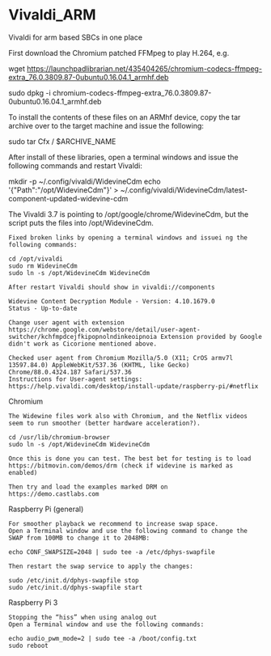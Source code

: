 # Vivaldi_ARM
Vivaldi for arm based SBCs in one place


First download the Chromium patched FFMpeg to play H.264, e.g.

  wget https://launchpadlibrarian.net/435404265/chromium-codecs-ffmpeg-extra_76.0.3809.87-0ubuntu0.16.04.1_armhf.deb
  
  sudo dpkg -i chromium-codecs-ffmpeg-extra_76.0.3809.87-0ubuntu0.16.04.1_armhf.deb

To install the contents of these files on an ARMhf device, copy the tar archive over to the target machine and issue the following:

  sudo tar Cfx / $ARCHIVE_NAME

After install of these libraries, open a terminal windows and issue the following commands and restart Vivaldi:

  mkdir -p ~/.config/vivaldi/WidevineCdm
  echo '{"Path":"/opt/WidevineCdm"}' > ~/.config/vivaldi/WidevineCdm/latest-component-updated-widevine-cdm

The Vivaldi 3.7 is pointing to /opt/google/chrome/WidevineCdm, but the script puts the files into /opt/WidevineCdm.

    Fixed broken links by opening a terminal windows and issuei ng the following commands: 

    cd /opt/vivaldi
    sudo rm WidevineCdm
    sudo ln -s /opt/WidevineCdm WidevineCdm

    After restart Vivaldi should show in vivaldi://components

    Widevine Content Decryption Module - Version: 4.10.1679.0
    Status - Up-to-date

    Change user agent with extension https://chrome.google.com/webstore/detail/user-agent-switcher/kchfmpdcejfkipopnolndinkeoipnoia Extension provided by Google didn't work as Cicorione mentioned above.

    Checked user agent from Chromium Mozilla/5.0 (X11; CrOS armv7l 13597.84.0) AppleWebKit/537.36 (KHTML, like Gecko) Chrome/88.0.4324.187 Safari/537.36
    Instructions for User-agent settings: https://help.vivaldi.com/desktop/install-update/raspberry-pi/#netflix

Chromium

    The Widewine files work also with Chromium, and the Netflix videos seem to run smoother (better hardware acceleration?). 

    cd /usr/lib/chromium-browser
    sudo ln -s /opt/WidevineCdm WidevineCdm

    Once this is done you can test. The best bet for testing is to load 
    https://bitmovin.com/demos/drm (check if widevine is marked as enabled)
    
    Then try and load the examples marked DRM on 
    https://demo.castlabs.com


Raspberry Pi (general)
    
    For smoother playback we recommend to increase swap space. 
    Open a Terminal window and use the following command to change the SWAP from 100MB to change it to 2048MB:
    
    echo CONF_SWAPSIZE=2048 | sudo tee -a /etc/dphys-swapfile
    
    Then restart the swap service to apply the changes:    
    
    sudo /etc/init.d/dphys-swapfile stop
    sudo /etc/init.d/dphys-swapfile start 

Raspberry Pi 3

    Stopping the “hiss” when using analog out 
    Open a Terminal window and use the following commands:
    
    echo audio_pwm_mode=2 | sudo tee -a /boot/config.txt
    sudo reboot
